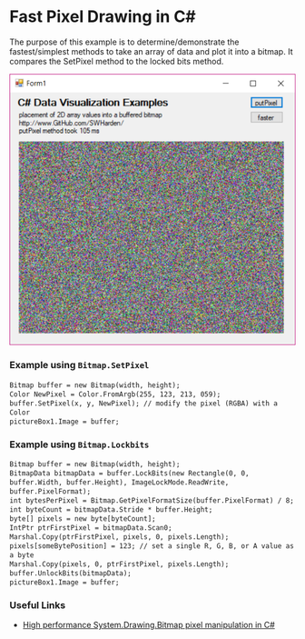 ﻿# Fast Pixel Drawing in C#
The purpose of this example is to determine/demonstrate the fastest/simplest methods to take an array of data and plot it into a bitmap. It compares the SetPixel method to the locked bits method.

![](screenshot.png)

### Example using `Bitmap.SetPixel`
```
Bitmap buffer = new Bitmap(width, height);
Color NewPixel = Color.FromArgb(255, 123, 213, 059);
buffer.SetPixel(x, y, NewPixel); // modify the pixel (RGBA) with a Color
pictureBox1.Image = buffer;
```

### Example using `Bitmap.Lockbits`
```
Bitmap buffer = new Bitmap(width, height);
BitmapData bitmapData = buffer.LockBits(new Rectangle(0, 0, buffer.Width, buffer.Height), ImageLockMode.ReadWrite, buffer.PixelFormat);
int bytesPerPixel = Bitmap.GetPixelFormatSize(buffer.PixelFormat) / 8;
int byteCount = bitmapData.Stride * buffer.Height;
byte[] pixels = new byte[byteCount];
IntPtr ptrFirstPixel = bitmapData.Scan0;
Marshal.Copy(ptrFirstPixel, pixels, 0, pixels.Length);
pixels[someBytePosition] = 123; // set a single R, G, B, or A value as a byte
Marshal.Copy(pixels, 0, ptrFirstPixel, pixels.Length);
buffer.UnlockBits(bitmapData);
pictureBox1.Image = buffer;
```

### Useful Links
* [High performance System.Drawing.Bitmap pixel manipulation in C#](http://erison.blogspot.com/2016/02/techdercom-high-performance.html)